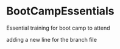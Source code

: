 # BootCampEssentials
Essential training for boot camp to attend

adding a new line for the branch file
